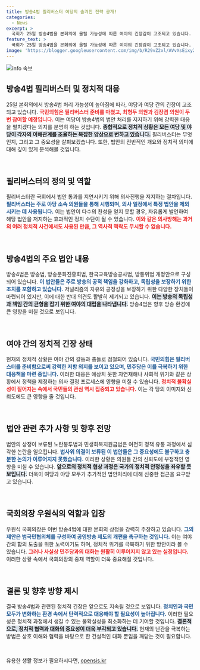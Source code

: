 ```yaml
---
title: 방송4법 필리버스터 여당의 숨겨진 전략 공개!
categories:
  - News
excerpt: >
  국회가 25일 방송4법을 본회의에 올릴 가능성에 따른 여야의 긴장감이 고조되고 있습니다. 국민의힘은 필리버스터에 나선다고 밝혔고, 민주당의 노란봉투법과 지원금 법안은 법사위에서 보류되었습니다. 정치적 대립이 심화되는 가운데, 앞으로의 전개가 주목됩니다.
feature_text: >
  국회가 25일 방송4법을 본회의에 올릴 가능성에 따른 여야의 긴장감이 고조되고 있습니다. 국민의힘은 필리버스터에 나선다고 밝혔고, 민주당의 노란봉투법과 지원금 법안은 법사위에서 보류되었습니다. 정치적 대립이 심화되는 가운데, 앞으로의 전개가 주목됩니다.
image: 'https://blogger.googleusercontent.com/img/b/R29vZ2xl/AVvXsEixyZcFfHzMRdzZMjFBmAUKJYCLCGyLL1o632UiGVXcaFdKo_bkvkuCioo0uUKlGfBVcT3P84aROyZIXSBEx3Aw5nCQ3pTgDom1WDC4m8eifvWiAmWEEVb4x6G_l8C0QH225ldMjyaFvpxGEBGNO37VmDTDMHGhJPq73UglMfDca1-0aw/s1600/blogspot.png'
---
```


<p><img src="https://blogger.googleusercontent.com/img/b/R29vZ2xl/AVvXsEixyZcFfHzMRdzZMjFBmAUKJYCLCGyLL1o632UiGVXcaFdKo_bkvkuCioo0uUKlGfBVcT3P84aROyZIXSBEx3Aw5nCQ3pTgDom1WDC4m8eifvWiAmWEEVb4x6G_l8C0QH225ldMjyaFvpxGEBGNO37VmDTDMHGhJPq73UglMfDca1-0aw/s1600/blogspot.png" alt="info 속보" /></p>

<h2 data-ke-size="size26">방송4법 필리버스터 및 정치적 대응</h2>

<p data-ke-size="size16">25일 본회의에서 방송4법 처리 가능성이 높아짐에 따라, 야당과 여당 간의 긴장이 고조되고 있습니다. <b><span style="color: #ee2323;">국민의힘은 필리버스터 준비를 마쳤고, 최형두 의원과 김장겸 의원이 두 번 참여할 예정입니다.</span></b> 이는 여당이 방송4법의 법안 처리를 저지하기 위해 강력한 대응을 펼치겠다는 의지를 분명히 하는 것입니다. <b><span style="background-color: #21538527;">종합적으로 정치적 상황은 모든 여당 및 야당이 각자의 이해관계를 조율하는 복잡한 양상으로 변하고 있습니다.</span></b> 필리버스터는 무엇인지, 그리고 그 중요성을 살펴보겠습니다. 또한, 법안의 전반적인 개요와 정치적 의미에 대해 깊이 있게 분석해볼 것입니다.</p>

<p data-ke-size="size16">&nbsp;</p>

<h2 data-ke-size="size26">필리버스터의 정의 및 역할</h2>

<p data-ke-size="size16">필리버스터란 국회에서 법안 통과를 지연시키기 위해 의사진행을 저지하는 절차입니다. <b><span style="color: #1a5490;">필리버스터는 주로 야당 소속 의원들을 통해 시행되며, 의사 일정에서 특정 법안을 제외시키는 데 사용됩니다.</span></b> 이는 법안이 다수의 찬성을 얻지 못할 경우, 자유롭게 발언하여 해당 법안을 저지하는 효과적인 정치 수단이 될 수 있습니다. <b><span style="color: #ee2323;">이와 같은 의사방해는 과거의 여러 정치적 사건에서도 사용된 만큼, 그 역사적 맥락도 무시할 수 없습니다.</span></b></p>

<p data-ke-size="size16">&nbsp;</p>

<h2 data-ke-size="size26">방송4법의 주요 법안 내용</h2>

<p data-ke-size="size16">방송4법은 방송법, 방송문화진흥회법, 한국교육방송공사법, 방통위법 개정안으로 구성되어 있습니다. <b><span style="color: #1a5490;">이 법안들은 주로 방송의 공적 책임을 강화하고, 독립성을 보장하기 위한 조치를 포함하고 있습니다.</span></b> 저널리즘의 자유와 공정성을 보장하기 위한 다양한 장치들이 마련되어 있지만, 이에 대한 반대 의견도 활발히 제기되고 있습니다. <b><span style="background-color: #21538527;">이는 방송의 독립성과 책임 간의 균형을 잡기 위한 여야의 대립을 나타냅니다.</span></b> 방송4법은 향후 방송 환경에 큰 영향을 미칠 것으로 보입니다.</p>

<p data-ke-size="size16">&nbsp;</p>

<h2 data-ke-size="size26">여야 간의 정치적 긴장 상태</h2>

<p data-ke-size="size16">현재의 정치적 상황은 여야 간의 갈등과 충돌로 점철되어 있습니다. <b><span style="color: #1a5490;">국민의힘은 필리버스터를 준비함으로써 강력한 저항 의지를 보이고 있으며, 민주당은 이를 극복하기 위한 대응책을 마련 중입니다.</span></b> 이러한 대응은 예상치 못한 자연재해나 사회적 위기와 같은 상황에서 정책을 제정하는 의사 결정 프로세스에 영향을 미칠 수 있습니다. <b><span style="color: #ee2323;">정치적 불확실성이 짙어지는 속에서 국민들의 관심 역시 집중되고 있습니다.</span></b> 이는 각 당의 이미지와 신뢰도에도 큰 영향을 줄 것입니다.</p>

<p data-ke-size="size16">&nbsp;</p>

<h2 data-ke-size="size26">법안 관련 추가 사항 및 향후 전망</h2>

<p data-ke-size="size16">법안의 상정이 보류된 노란봉투법과 민생회복지원금법은 여전히 정책 유통 과정에서 심각한 논란을 일으킵니다. <b><span style="color: #1a5490;">법사위 의결이 보류된 이 법안들은 그 중요성에도 불구하고 충분한 논의가 이루어지지 못했습니다.</span></b> 이러한 상황은 의원들 간의 신뢰도에 부정적인 영향을 미칠 수 있습니다. <b><span style="background-color: #21538527;">앞으로의 정치적 협상 과정은 국가의 정치적 안정성을 좌우할 듯 보입니다.</span></b> 더욱이 여당과 야당 모두가 추가적인 법안처리에 대해 신중한 접근을 요구받고 있습니다.</p>

<p data-ke-size="size16">&nbsp;</p>

<h2 data-ke-size="size26">국회의장 우원식의 역할과 입장</h2>

<p data-ke-size="size16">우원식 국회의장은 이번 방송4법에 대한 본회의 상정을 강력히 주장하고 있습니다. <b><span style="color: #1a5490;">그의 제안은 범국민협의체를 구성하여 공영방송 제도의 개편을 촉구하는 것입니다.</span></b> 이는 여야 간의 합의 도출을 위한 노력이기도 하며, 정치적 위기를 극복하기 위한 방안이라 볼 수 있습니다. <b><span style="color: #ee2323;">그러나 사실상 민주당과의 대화는 원활히 이루어지지 않고 있는 실정입니다.</span></b> 이러한 상황 속에서 국회의장의 중재 역할이 더욱 중요해질 것입니다.</p>

<p data-ke-size="size16">&nbsp;</p>

<h2 data-ke-size="size26">결론 및 향후 방향 제시</h2>

<p data-ke-size="size16">결국 방송4법과 관련된 정치적 긴장은 앞으로도 지속될 것으로 보입니다. <b><span style="color: #1a5490;">정치인과 국민 모두가 변화하는 환경 속에서 탄력적으로 대응해야 할 필요성이 높아집니다.</span></b> 이러한 필요성은 정치적 과정에서 생길 수 있는 불확실성을 최소화하는 데 기여할 것입니다. <b><span style="background-color: #21538527;">결론적으로, 정치적 협력과 대화의 중요성이 더욱 부각되고 있습니다.</span></b> 현재의 난관을 극복하는 방법은 상호 이해와 협력을 바탕으로 한 건설적인 대화 뿐임을 깨닫는 것이 필요합니다.</p>

<p data-ke-size="size16">&nbsp;</p>
유용한 생활 정보가 필요하시다면, <a href="https://opensis.kr" rel="dofollow">opensis.kr</a>


